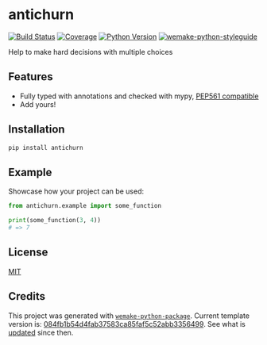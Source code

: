 # antichurn

[![Build Status](https://travis-ci.com/iolanta.tech/antichurn.svg?branch=master)](https://travis-ci.com/iolanta.tech/antichurn)
[![Coverage](https://coveralls.io/repos/github/iolanta.tech/antichurn/badge.svg?branch=master)](https://coveralls.io/github/iolanta.tech/antichurn?branch=master)
[![Python Version](https://img.shields.io/pypi/pyversions/antichurn.svg)](https://pypi.org/project/antichurn/)
[![wemake-python-styleguide](https://img.shields.io/badge/style-wemake-000000.svg)](https://github.com/wemake-services/wemake-python-styleguide)

Help to make hard decisions with multiple choices


## Features

- Fully typed with annotations and checked with mypy, [PEP561 compatible](https://www.python.org/dev/peps/pep-0561/)
- Add yours!


## Installation

```bash
pip install antichurn
```


## Example

Showcase how your project can be used:

```python
from antichurn.example import some_function

print(some_function(3, 4))
# => 7
```

## License

[MIT](https://github.com/iolanta.tech/antichurn/blob/master/LICENSE)


## Credits

This project was generated with [`wemake-python-package`](https://github.com/wemake-services/wemake-python-package). Current template version is: [084fb1b54d4fab37583ca85faf5c52abb3356499](https://github.com/wemake-services/wemake-python-package/tree/084fb1b54d4fab37583ca85faf5c52abb3356499). See what is [updated](https://github.com/wemake-services/wemake-python-package/compare/084fb1b54d4fab37583ca85faf5c52abb3356499...master) since then.
